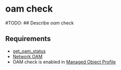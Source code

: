 # oam check

#TODO: ## Describe *oam* check

## Requirements

* [get_oam_status](../../../dev/scripts/get_oam_status.md)
* [Network OAM](../../../reference/caps/network/oam.md)
* OAM check is enabled in [Managed Object Profile](../../../reference/concepts/managed-object-profile/index.md)

